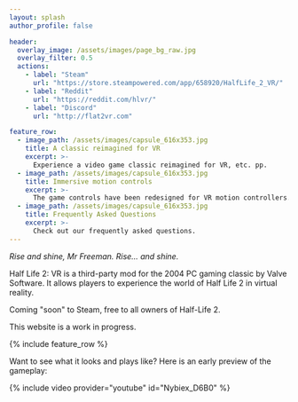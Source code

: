 ```yaml
---
layout: splash
author_profile: false

header:
  overlay_image: /assets/images/page_bg_raw.jpg
  overlay_filter: 0.5
  actions:
    - label: "Steam"
      url: "https://store.steampowered.com/app/658920/HalfLife_2_VR/"
    - label: "Reddit"
      url: "https://reddit.com/hlvr/"
    - label: "Discord"
      url: "http://flat2vr.com"

feature_row:
  - image_path: /assets/images/capsule_616x353.jpg
    title: A classic reimagined for VR
    excerpt: >-
      Experience a video game classic reimagined for VR, etc. pp.
  - image_path: /assets/images/capsule_616x353.jpg
    title: Immersive motion controls
    excerpt: >-
      The game controls have been redesigned for VR motion controllers.
  - image_path: /assets/images/capsule_616x353.jpg
    title: Frequently Asked Questions
    excerpt: >-
      Check out our frequently asked questions.
---
```


*Rise and shine, Mr Freeman. Rise… and shine.*

Half Life 2: VR is a third-party mod for the 2004 PC gaming classic by Valve Software. It allows players to experience the world of Half Life 2 in virtual reality.

Coming "soon" to Steam, free to all owners of Half-Life 2.

This website is a work in progress.

{% include feature_row %}

Want to see what it looks and plays like? Here is an early preview of the gameplay:

{% include video provider="youtube" id="Nybiex_D6B0" %}
